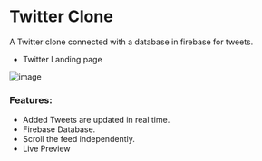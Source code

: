 # Twitter Clone

A Twitter clone connected with a database in firebase for tweets. 

- Twitter Landing page

![image](https://cdn.vox-cdn.com/thumbor/YlOdiFqrPL3aRaXMplhLSZXyBIc=/52x327:1453x1169/920x613/filters:focal(636x207:876x447):format(webp)/cdn.vox-cdn.com/uploads/chorus_image/image/64731424/Light_Mode_Home_1500x1500_Eng_JV.png.img.fullhd.medium.0.png)

### Features:

- Added Tweets are updated in real time.
- Firebase Database.
- Scroll the feed independently.
- Live Preview


